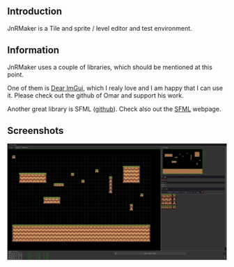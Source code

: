 ## Introduction
JnRMaker is a Tile and sprite / level editor and test environment.

## Information
JnRMaker uses a couple of libraries, which should be mentioned at this point.

One of them is [Dear ImGui](https://github.com/ocornut/imgui), which I realy love and I am happy that I can use it. Please check out the github of Omar and support his work.

Another great library is SFML ([github](https://github.com/SFML/SFML)). Check also out the [SFML](https://www.sfml-dev.org/) webpage.

## Screenshots
![alt text](https://github.com/MarkusWende/JnRMaker/blob/master/doc/shot_01.png "Screenshot 00")
